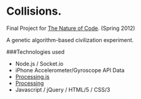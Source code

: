 # Collisions.

Final Project for [The Nature of Code](http://natureofcode.com/). (Spring 2012)

A genetic algorithm-based civilization experiment.

###Technologies used

* Node.js / Socket.io
* iPhone Accelerometer/Gyroscope API Data
* [Processing.js](http://processingjs.org/)
* [Processing](http://processing.org/)
* Javascript / jQuery / HTML/5 / CSS/3
